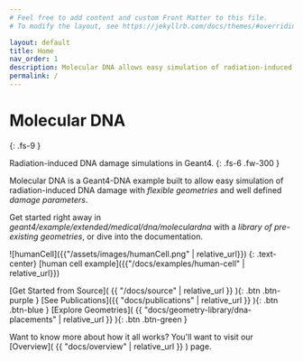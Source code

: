 ```yaml
---
# Feel free to add content and custom Front Matter to this file.
# To modify the layout, see https://jekyllrb.com/docs/themes/#overriding-theme-defaults

layout: default
title: Home
nav_order: 1
description: Molecular DNA allows easy simulation of radiation-induced DNA damage with flexible geometries damage parameters.
permalink: /
---
```


# Molecular DNA
{: .fs-9 }

Radiation-induced DNA damage simulations in Geant4.
{: .fs-6 .fw-300 }

Molecular DNA is a Geant4-DNA example built to allow easy simulation of
radiation-induced DNA damage with *flexible geometries* and well defined
*damage parameters*.

Get started right away in *geant4/example/extended/medical/dna/moleculardna* with a *library of pre-existing geometries*,
or dive into the documentation.

![humanCell]({{"/assets/images/humanCell.png" | relative_url}})
{: .text-center}
[human cell example]({{"/docs/examples/human-cell" | relative_url}})

[Get Started from Source]( {{ "/docs/source" | relative_url }} ){: .btn .btn-purple }
[See Publications]({{ "docs/publications" | relative_url }} ){: .btn .btn-blue }
[Explore Geometries]( {{ "docs/geometry-library/dna-placements" | relative_url }} ){: .btn .btn-green }

Want to know more about how it all works? You'll want to visit our [Overview]( {{ "docs/overview" | relative_url }} ) page.